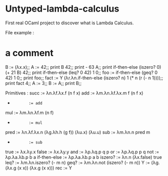Untyped-lambda-calculus
=======================

First real OCaml project to discover what is Lambda Calculus.

File example :
# a comment
B := (λx.x);;
A := 42;;
print B 42;;
print - 63 A;;
print if-then-else (iszero? 0) (+ 21 B) 42;;
print if-then-else (leq? 0 42) 1 0;;
foo := if-then-else (geq? 0 42) 1 0;;
print foo;;
fact :=  Y (λr.λn.if-then-else (iszero? n) 1 (* n (r (- n 1))));;
print fact 4;;
A := 3;;
B := A;;
print B;;

Primitives :
succ         := λn.λf.λx.f (n f x)
add          := λm.λn.λf.λx.m f (n f x)
+            := add
mul          := λm.λn.λf.m (n f)
*            := mul
pred         := λn.λf.λx.n (λg.λh.h (g f)) (λu.x) (λu.u)
sub          := λm.λn.n pred m
-            := sub 
true         := λx.λy.x
false        := λx.λy.y
and          := λp.λq.p q p
or           := λp.λq.p p q
not          := λp.λa.λb.p b a
if-then-else := λp.λa.λb.p a b
iszero?      := λn.n (λx.false) true
leq?         := λm.λn.iszero? (- m n)
geq?         := λm.λn.not (iszero? (- m n))
Y            := (λg.(λx.g (x x)) (λx.g (x x)))
rec          := Y

